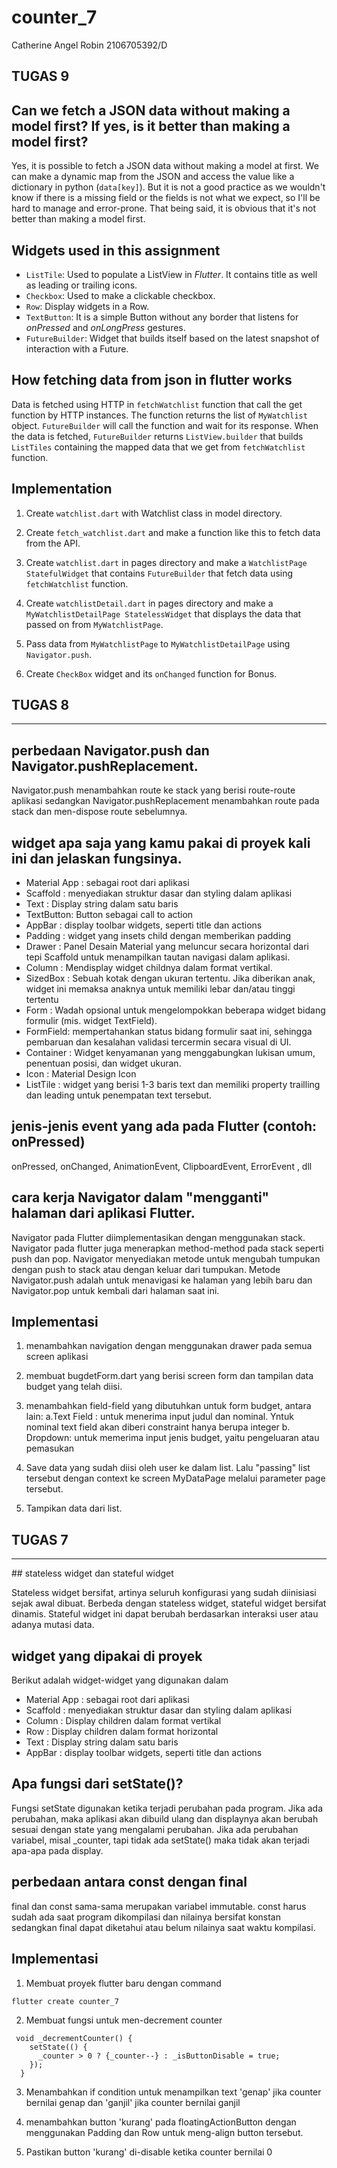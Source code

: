 # counter_7

Catherine Angel Robin
2106705392/D

## **TUGAS 9**

## Can we fetch a JSON data without making a model first? If yes, is it better than making a model first?

Yes, it is possible to fetch a JSON data without making a model at first. We can make a dynamic map from the JSON and access the value like a dictionary in python (`data[key]`). But it is not a good practice as we wouldn't know if there is a missing field or the fields is not what we expect, so I'll be hard to manage and error-prone. That being said, it is obvious that it's not better than making a model first.

## Widgets used in this assignment

- `ListTile`: Used to populate a ListView in _Flutter_. It contains title as well as leading or trailing icons.
- `Checkbox`: Used to make a clickable checkbox.
- `Row`: Display widgets in a Row.
- `TextButton`: It is a simple Button without any border that listens for _onPressed_ and _onLongPress_ gestures.
- `FutureBuilder`: Widget that builds itself based on the latest snapshot of interaction with a Future.

## How fetching data from json in flutter works

Data is fetched using HTTP in `fetchWatchlist` function that call the get function by HTTP instances. The function returns the list of `MyWatchlist` object. `FutureBuilder` will call the function and wait for its response. When the data is fetched, `FutureBuilder` returns `ListView.builder` that builds `ListTiles` containing the mapped data that we get from `fetchWatchlist` function.

## Implementation

1. Create `watchlist.dart` with Watchlist class in model directory.
2. Create `fetch_watchlist.dart` and make a function like this to fetch data from the API.
3. Create `watchlist.dart` in pages directory and make a `WatchlistPage StatefulWidget` that contains `FutureBuilder` that fetch data using `fetchWatchlist` function.
4. Create `watchlistDetail.dart` in pages directory and make a `MyWatchlistDetailPage StatelessWidget` that displays the data that passed on from `MyWatchlistPage`.
5. Pass data from `MyWatchlistPage` to `MyWatchlistDetailPage` using `Navigator.push`.

6. Create `CheckBox` widget and its `onChanged` function for Bonus.

## **TUGAS 8**

<hr />

## perbedaan Navigator.push dan Navigator.pushReplacement.

Navigator.push menambahkan route ke stack yang berisi route-route aplikasi sedangkan Navigator.pushReplacement menambahkan route pada stack dan men-dispose route sebelumnya.

## widget apa saja yang kamu pakai di proyek kali ini dan jelaskan fungsinya.

- Material App : sebagai root dari aplikasi
- Scaffold : menyediakan struktur dasar dan styling dalam aplikasi
- Text : Display string dalam satu baris
- TextButton: Button sebagai call to action
- AppBar : display toolbar widgets, seperti title dan actions
- Padding : widget yang insets child dengan memberikan padding
- Drawer : Panel Desain Material yang meluncur secara horizontal dari tepi Scaffold untuk menampilkan tautan navigasi dalam aplikasi.
- Column : Mendisplay widget childnya dalam format vertikal.
- SizedBox : Sebuah kotak dengan ukuran tertentu. Jika diberikan anak, widget ini memaksa anaknya untuk memiliki lebar dan/atau tinggi tertentu
- Form : Wadah opsional untuk mengelompokkan beberapa widget bidang formulir (mis. widget TextField).
- FormField: mempertahankan status bidang formulir saat ini, sehingga pembaruan dan kesalahan validasi tercermin secara visual di UI.
- Container : Widget kenyamanan yang menggabungkan lukisan umum, penentuan posisi, dan widget ukuran.
- Icon : Material Design Icon
- ListTile : widget yang berisi 1-3 baris text dan memiliki property trailling dan leading untuk penempatan text tersebut.

## jenis-jenis event yang ada pada Flutter (contoh: onPressed)

onPressed, onChanged, AnimationEvent, ClipboardEvent, ErrorEvent , dll

## cara kerja Navigator dalam "mengganti" halaman dari aplikasi Flutter.

Navigator pada Flutter diimplementasikan dengan menggunakan stack. Navigator pada flutter juga menerapkan method-method pada stack seperti push dan pop. Navigator menyediakan metode untuk mengubah tumpukan dengan push to stack atau dengan keluar dari tumpukan. Metode Navigator.push adalah untuk menavigasi ke halaman yang lebih baru dan Navigator.pop untuk kembali dari halaman saat ini.

## Implementasi

1. menambahkan navigation dengan menggunakan drawer pada semua screen aplikasi
2. membuat bugdetForm.dart yang berisi screen form dan tampilan data budget yang telah diisi.
3. menambahkan field-field yang dibutuhkan untuk form budget, antara lain:
   a.Text Field : untuk menerima input judul dan nominal. Yntuk nominal text field akan diberi constraint hanya berupa integer
   b. Dropdown: untuk memerima input jenis budget, yaitu pengeluaran atau pemasukan

4. Save data yang sudah diisi oleh user ke dalam list. Lalu "passing" list tersebut dengan context ke screen MyDataPage melalui parameter page tersebut.
5. Tampikan data dari list.

## **TUGAS 7**

<hr />
## stateless widget dan stateful widget

Stateless widget bersifat, artinya seluruh konfigurasi yang sudah diinisiasi sejak awal dibuat. Berbeda dengan stateless widget, stateful widget bersifat dinamis. Stateful widget ini dapat berubah berdasarkan interaksi user atau adanya mutasi data.

## widget yang dipakai di proyek

Berikut adalah widget-widget yang digunakan dalam

- Material App : sebagai root dari aplikasi
- Scaffold : menyediakan struktur dasar dan styling dalam aplikasi
- Column : Display children dalam format vertikal
- Row : Display children dalam format horizontal
- Text : Display string dalam satu baris
- AppBar : display toolbar widgets, seperti title dan actions

## Apa fungsi dari setState()?

Fungsi setState digunakan ketika terjadi perubahan pada program. Jika ada perubahan, maka aplikasi akan dibuild ulang dan displaynya akan berubah sesuai dengan state yang mengalami perubahan. Jika ada perubahan variabel, misal \_counter, tapi tidak ada setState() maka tidak akan terjadi apa-apa pada display.

## perbedaan antara const dengan final

final dan const sama-sama merupakan variabel immutable. const harus sudah ada saat program dikompilasi dan nilainya bersifat konstan sedangkan final dapat diketahui atau belum nilainya saat waktu kompilasi.

## Implementasi

1. Membuat proyek flutter baru dengan command

```
flutter create counter_7
```

2. Membuat fungsi untuk men-decrement counter

```
 void _decrementCounter() {
    setState(() {
      _counter > 0 ? {_counter--} : _isButtonDisable = true;
    });
  }
```

3. Menambahkan if condition untuk menampilkan text 'genap' jika counter bernilai genap dan 'ganjil' jika counter bernilai ganjil

4. menambahkan button 'kurang' pada floatingActionButton dengan menggunakan Padding dan Row untuk meng-align button tersebut.

5. Pastikan button 'kurang' di-disable ketika counter bernilai 0
